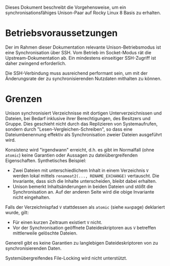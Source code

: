 [//]: # (@pandoc@\newpage@)
Dieses Dokument beschreibt die Vorgehensweise, um ein synchronisationsfähiges
Unison-Paar auf Rocky Linux 8 Basis zu erhalten.

# Betriebsvoraussetzungen

Der im Rahmen dieser Dokumentation relevante Unison-Betriebsmodus ist eine
Synchronisation über SSH. Vom Betrieb im Socket-Modus rät die
Upstream-Dokumentation ab. Ein mindestens einseitiger SSH-Zugriff ist daher
zwingend erforderlich.

Die SSH-Verbindung muss ausreichend performant sein, um mit der Änderungsrate
der zu synchronisierenden Nutzdaten mithalten zu können.

# Grenzen

Unison synchronisiert Verzeichnisse mit dortigen Unterverzeichnissen und
Dateien, bei Bedarf inklusive ihrer Berechtigungen, des Besitzers und Gruppe.
Dies geschieht nicht durch das Replizieren von Systemaufrufen, sondern durch
"Lesen-Vergleichen-Schreiben", so dass eine Dateiumbenennung effektiv als
Synchronisation zweier Dateien ausgeführt wird.

Konsistenz wird "irgendwann" erreicht, d.h. es gibt im Normalfall (ohne
`atomic`) keine Garantien oder Aussagen zu dateiübergreifenden Eigenschaften.
Synthetisches Beispiel:

* Zwei Dateien mit unterschiedlichem Inhalt in einem Verzeichnis `V` werden
  lokal mittels `renameat2(..., RENAME_EXCHANGE)` vertauscht. Die Invariante,
  dass sich die Inhalte unterscheiden, bleibt dabei erhalten.
* Unison bemerkt Inhaltsänderungen in beiden Dateien und stößt die
  Synchronisation an. Auf der anderen Seite wird die obige Invariante nicht
  eingehalten.

Falls der Verzeichnispfad `V` stattdessen als `atomic` (siehe `man`page)
deklariert wurde, gilt:

* Für einen kurzen Zeitraum existiert `V` nicht.
* Vor der Synchronisation geöffnete Dateideskriptoren aus `V` betreffen
  mittlerweile gelöschte Dateien.

Generell gibt es keine Garantien zu langlebigen Dateideskriptoren von zu
synchronisierenden Daten.

Systemübergreifendes File-Locking wird nicht unterstützt.
